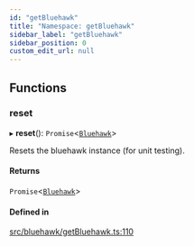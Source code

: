 ```yaml
---
id: "getBluehawk"
title: "Namespace: getBluehawk"
sidebar_label: "getBluehawk"
sidebar_position: 0
custom_edit_url: null
---
```


## Functions

### reset

▸ **reset**(): `Promise`<[`Bluehawk`](../classes/Bluehawk)\>

Resets the bluehawk instance (for unit testing).

#### Returns

`Promise`<[`Bluehawk`](../classes/Bluehawk)\>

#### Defined in

[src/bluehawk/getBluehawk.ts:110](https://github.com/mongodben/Bluehawk/blob/d355b52/src/bluehawk/getBluehawk.ts#L110)
